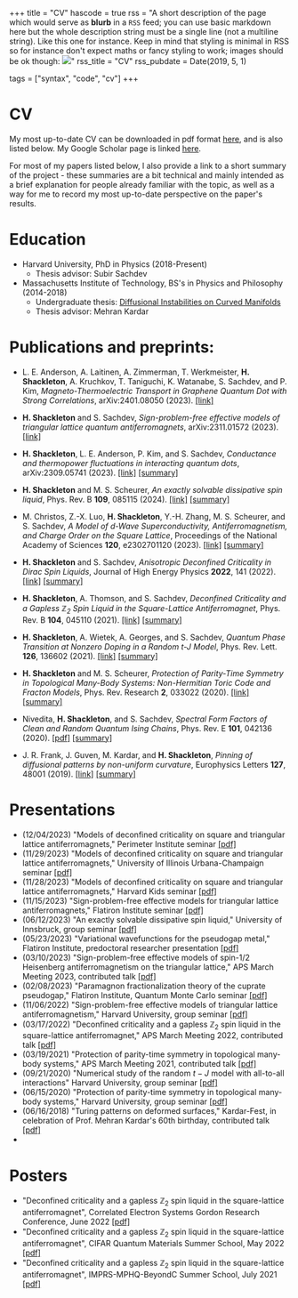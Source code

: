 +++
title = "CV"
hascode = true
rss = "A short description of the page which would serve as **blurb** in a `RSS` feed; you can use basic markdown here but the whole description string must be a single line (not a multiline string). Like this one for instance. Keep in mind that styling is minimal in RSS so for instance don't expect maths or fancy styling to work; images should be ok though: ![](https://upload.wikimedia.org/wikipedia/en/b/b0/Rick_and_Morty_characters.jpg)"
rss_title = "CV"
rss_pubdate = Date(2019, 5, 1)

tags = ["syntax", "code", "cv"]
+++

# CV

My most up-to-date CV can be downloaded in pdf format [here](/pdfs/henryShackletonCV.pdf), and is also listed below. My Google Scholar page is linked [here](https://scholar.google.com/citations?user=VO6t9ZQAAAAJ&hl=en).

For most of my papers listed below, I also provide a link to a short summary of the project - these summaries are a bit technical and mainly intended as a brief explanation for people already familiar with the topic, as well as a way for me to record my most up-to-date perspective on the paper's results.

# Education    
* Harvard University, PhD in Physics (2018-Present) 
  * Thesis advisor: Subir Sachdev
* Massachusetts Institute of Technology, BS's in Physics and Philosophy (2014-2018)         
  * Undergraduate thesis: [Diffusional Instabilities on Curved Manifolds](https://dspace.mit.edu/handle/1721.1/120212)
  * Thesis advisor: Mehran Kardar  
# Publications and preprints:     

- L. E. Anderson, A. Laitinen, A. Zimmerman, T. Werkmeister, **H. Shackleton**, A. Kruchkov, T. Taniguchi, K. Watanabe, S. Sachdev, and P. Kim, *Magneto-Thermoelectric Transport in Graphene Quantum Dot with Strong Correlations*, arXiv:2401.08050 (2023). [[link]](https://arxiv.org/abs/2401.08050)
- **H. Shackleton** and S. Sachdev, *Sign-problem-free effective models of triangular lattice quantum antiferromagnets*, arXiv:2311.01572 (2023). [[link]](https://arxiv.org/abs/2311.01572)

- **H. Shackleton**, L. E. Anderson, P. Kim, and S. Sachdev, *Conductance and thermopower fluctuations in interacting quantum dots*, arXiv:2309.05741 (2023). [[link]](https://doi.org/10.48550/arXiv.2309.05741) [[summary]](/papers/graphenetheory)

- **H. Shackleton** and M. S. Scheurer, *An exactly solvable dissipative spin liquid*, Phys. Rev. B **109**, 085115 (2024). [[link]](https://doi.org/10.48550/arXiv.2307.05743) [[summary]](/papers/bilayer)

- M. Christos, Z.-X. Luo, **H. Shackleton**, Y.-H. Zhang, M. S. Scheurer, and S. Sachdev, *A Model of d-Wave Superconductivity, Antiferromagnetism, and Charge Order on the Square Lattice*, Proceedings of the National Academy of Sciences **120**, e2302701120 (2023). [[link]](https://doi.org/10.1073/pnas.2302701120) [[summary]](/papers/ancilla)

- **H. Shackleton** and S. Sachdev, *Anisotropic Deconfined Criticality in Dirac Spin Liquids*, Journal of High Energy Physics **2022**, 141 (2022). [[link]](https://doi.org/10.1007/JHEP07(2022)141) [[summary]](/papers/dqcp2) 

- **H. Shackleton**, A. Thomson, and S. Sachdev, *Deconfined Criticality and a Gapless $\mathbb{Z}_2$ Spin Liquid in the Square-Lattice Antiferromagnet*, Phys. Rev. B **104**, 045110 (2021). [[link]](https://doi.org/10.1103/PhysRevB.104.045110) [[summary]](/papers/dqcp1) 

- **H. Shackleton**, A. Wietek, A. Georges, and S. Sachdev, *Quantum Phase Transition at Nonzero Doping in a Random t-J Model*, Phys. Rev. Lett. **126**, 136602 (2021). [[link]](https://doi.org/10.1103/PhysRevLett.126.136602) [[summary]](/papers/tj) 

- **H. Shackleton** and M. S. Scheurer, *Protection of Parity-Time Symmetry in Topological Many-Body Systems: Non-Hermitian Toric Code and Fracton Models*, Phys. Rev. Research **2**, 033022 (2020). [[link]](https://doi.org/10.1103/PhysRevResearch.2.033022) [[summary]](/papers/tc)

- Nivedita, **H. Shackleton**, and S. Sachdev, *Spectral Form Factors of Clean and Random Quantum Ising Chains*, Phys. Rev. E **101**, 042136 (2020). [[pdf]](https://doi.org/10.1103/PhysRevE.101.042136) [[summary]](/papers/isingsff)

- J. R. Frank, J. Guven, M. Kardar, and **H. Shackleton**, *Pinning of diffusional patterns by non-uniform curvature*, Europhysics Letters **127**, 48001 (2019). [[link]](https://doi.org/10.1209/0295-5075/127/48001) [[summary]](/papers/kardar) 

# Presentations
* (12/04/2023) "Models of deconfined criticality on square and triangular lattice antiferromagnets," Perimeter Institute seminar [[pdf]](/presentations/dec23Perimeter.pdf)
* (11/29/2023) "Models of deconfined criticality on square and triangular lattice antiferromagnets," University of Illinois Urbana-Champaign seminar [[pdf]](/presentations/nov23UIUC.pdf)
* (11/28/2023) "Models of deconfined criticality on square and triangular lattice antiferromagnets," Harvard Kids seminar [[pdf]](/presentations/nov23Kids.pdf)
* (11/15/2023) "Sign-problem-free effective models for triangular lattice antiferromagnets," Flatiron Institute seminar [[pdf]](/presentations/nov23Flatiron.pdf)
* (06/12/2023) "An exactly solvable dissipative spin liquid," University of Innsbruck, group seminar [[pdf]](/presentations/jun23Innsbruck.pdf)
* (05/23/2023) "Variational wavefunctions for the pseudogap metal," Flatiron Institute, predoctoral researcher presentation [[pdf]](/presentations/may23Flatiron.pdf)
* (03/10/2023) "Sign-problem-free effective models of spin-1/2 Heisenberg antiferromagnetism on the triangular lattice," APS March Meeting 2023, contributed talk [[pdf]](/presentations/mar23APS.pdf)
* (02/08/2023) "Paramagnon fractionalization theory of the cuprate pseudogap," Flatiron Institute, Quantum Monte Carlo seminar [[pdf]](/presentations/feb23Flatiron.pdf)
* (11/06/2022) "Sign-problem-free effective models of triangular lattice antiferromagnetism," Harvard University, group seminar [[pdf]](/presentations/nov22Harvard.pdf)
* (03/17/2022) "Deconfined criticality and a gapless $\mathbb{Z}_2$ spin liquid in the square-lattice antiferromagnet," APS March Meeting 2022, contributed talk [[pdf]](/presentations/mar22APS.pdf)
* (03/19/2021) "Protection of parity-time symmetry in topological many-body systems," APS March Meeting 2021, contributed talk [[pdf]](/presentations/mar21APS.pdf)
* (09/21/2020) "Numerical study of the random $t-J$ model with all-to-all interactions" Harvard University, group seminar [[pdf]](/presentations/aug20Harvard.pdf)
* (06/15/2020) "Protection of parity-time symmetry in topological many-body systems," Harvard University, group seminar [[pdf]](/presentations/jun20Harvard.pdf)
* (06/16/2018) "Turing patterns on deformed surfaces," Kardar-Fest, in celebration of Prof. Mehran Kardar's 60th birthday, contributed talk [[pdf]](/presentations/jun18Kardar.pdf)
* 
# Posters 
* "Deconfined criticality and a gapless $\mathbb{Z}_2$ spin liquid in the square-lattice antiferromagnet", Correlated Electron Systems Gordon Research Conference, June 2022 [[pdf]](/posters/grc.pdf)
* "Deconfined criticality and a gapless $\mathbb{Z}_2$ spin liquid in the square-lattice antiferromagnet", CIFAR Quantum Materials Summer School, May 2022 [[pdf]](/posters/cifar.pdf)
* "Deconfined criticality and a gapless $\mathbb{Z}_2$ spin liquid in the square-lattice antiferromagnet", IMPRS-MPHQ-BeyondC Summer School, July 2021 [[pdf]](/posters/imprs.pdf)

